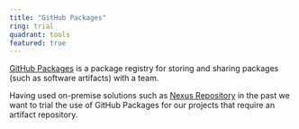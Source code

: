 ```yaml
---
title: "GitHub Packages"
ring: trial
quadrant: tools
featured: true
---
```


[GitHub Packages](https://docs.github.com/en/packages) is a package registry for storing and sharing packages (such as software artifacts) with a team. 

Having used on-premise solutions such as [Nexus Repository](https://www.sonatype.com/products/nexus-repository) in the past we want to trial the use of GitHub Packages for our projects that require an artifact repository.